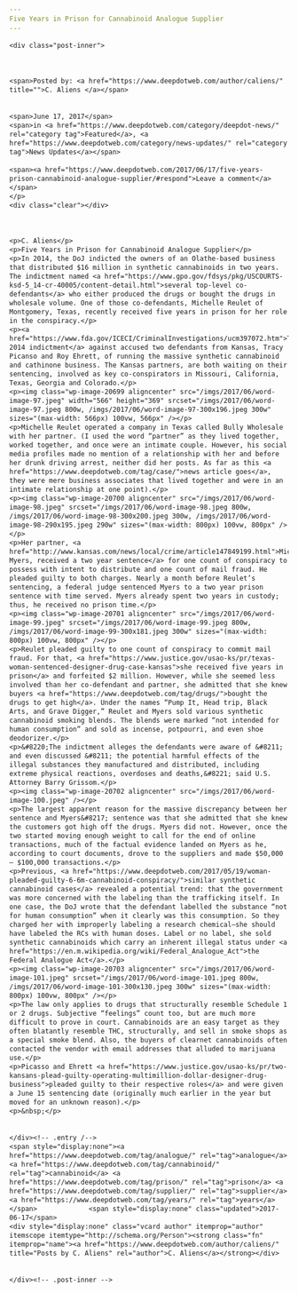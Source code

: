 ```yaml
---
Five Years in Prison for Cannabinoid Analogue Supplier
---
```

<article class="post-listing post-20690 post type-post status-publish format-standard has-post-thumbnail hentry  tag-analogue tag-cannabinoid tag-prison tag-supplier tag-years">
    
    <div class="post-inner">
    
    
        
    <span>Posted by: <a href="https://www.deepdotweb.com/author/caliens/" title="">C. Aliens </a></span>
    
    
    <span>June 17, 2017</span>
    <span>in <a href="https://www.deepdotweb.com/category/deepdot-news/" rel="category tag">Featured</a>, <a href="https://www.deepdotweb.com/category/news-updates/" rel="category tag">News Updates</a></span>
    
    <span><a href="https://www.deepdotweb.com/2017/06/17/five-years-prison-cannabinoid-analogue-supplier/#respond">Leave a comment</a></span>
    </p>
    <div class="clear"></div>
    
    
    
    <p>C. Aliens</p>
    <p>Five Years in Prison for Cannabinoid Analogue Supplier</p>
    <p>In 2014, the DoJ indicted the owners of an Olathe-based business that distributed $16 million in synthetic cannabinoids in two years. The indictment named <a href="https://www.gpo.gov/fdsys/pkg/USCOURTS-ksd-5_14-cr-40005/content-detail.html">several top-level co-defendants</a> who either produced the drugs or bought the drugs in wholesale volume. One of those co-defendants, Michelle Reulet of Montgomery, Texas, recently received five years in prison for her role in the conspiracy.</p>
    <p><a href="https://www.fda.gov/ICECI/CriminalInvestigations/ucm397072.htm">The 2014 indictment</a> against accused two defendants from Kansas, Tracy Picanso and Roy Ehrett, of running the massive synthetic cannabinoid and cathinone business. The Kansas partners, are both waiting on their sentencing, involved as key co-conspirators in Missouri, California, Texas, Georgia and Colorado.</p>
    <p><img class="wp-image-20699 aligncenter" src="/imgs/2017/06/word-image-97.jpeg" width="566" height="369" srcset="/imgs/2017/06/word-image-97.jpeg 800w, /imgs/2017/06/word-image-97-300x196.jpeg 300w" sizes="(max-width: 566px) 100vw, 566px" /></p>
    <p>Michelle Reulet operated a company in Texas called Bully Wholesale with her partner. (I used the word “partner” as they lived together, worked together, and once were an intimate couple. However, his social media profiles made no mention of a relationship with her and before her drunk driving arrest, neither did her posts. As far as this <a href="https://www.deepdotweb.com/tag/case/">news article goes</a>, they were mere business associates that lived together and were in an intimate relationship at one point).</p>
    <p><img class="wp-image-20700 aligncenter" src="/imgs/2017/06/word-image-98.jpeg" srcset="/imgs/2017/06/word-image-98.jpeg 800w, /imgs/2017/06/word-image-98-300x200.jpeg 300w, /imgs/2017/06/word-image-98-290x195.jpeg 290w" sizes="(max-width: 800px) 100vw, 800px" /></p>
    <p>Her partner, <a href="http://www.kansas.com/news/local/crime/article147849199.html">Michael Myers, received a two year sentence</a> for one count of conspiracy to possess with intent to distribute and one count of mail fraud. He pleaded guilty to both charges. Nearly a month before Reulet’s sentencing, a federal judge sentenced Myers to a two year prison sentence with time served. Myers already spent two years in custody; thus, he received no prison time.</p>
    <p><img class="wp-image-20701 aligncenter" src="/imgs/2017/06/word-image-99.jpeg" srcset="/imgs/2017/06/word-image-99.jpeg 800w, /imgs/2017/06/word-image-99-300x181.jpeg 300w" sizes="(max-width: 800px) 100vw, 800px" /></p>
    <p>Reulet pleaded guilty to one count of conspiracy to commit mail fraud. For that, <a href="https://www.justice.gov/usao-ks/pr/texas-woman-sentenced-designer-drug-case-kansas">she received five years in prison</a> and forfeited​ $2 million. However, while she seemed less involved than her co-defendant and partner, she admitted that she knew buyers <a href="https://www.deepdotweb.com/tag/drugs/">bought the drugs to get high</a>. Under the names “Pump It, Head trip, Black Arts, and Grave Digger,” Reulet and Myers sold various synthetic cannabinoid smoking blends. The blends were marked “not intended for human consumption” and sold as incense, potpourri, and even shoe deodorizer.</p>
    <p>&#8220;The indictment alleges the defendants were aware of &#8211; and even discussed &#8211; the potential harmful effects of the illegal substances they manufactured and distributed, including extreme physical reactions, overdoses and deaths,&#8221; said U.S. Attorney Barry Grissom.</p>
    <p><img class="wp-image-20702 aligncenter" src="/imgs/2017/06/word-image-100.jpeg" /></p>
    <p>The largest apparent reason for the massive discrepancy between her sentence and Myers&#8217; sentence was that she admitted that she knew the customers got high off the drugs. Myers did not. However, once the two started moving enough weight to call for the end of online transactions, much of the factual evidence landed on Myers as he, according to court documents, drove to the suppliers and made $50,000 – $100,000 transactions.</p>
    <p>Previous, <a href="https://www.deepdotweb.com/2017/05/19/woman-pleaded-guilty-6-6m-cannabinoid-conspiracy/">similar synthetic cannabinoid cases</a> revealed a potential trend: that the government was more concerned with the labeling than the trafficking itself. In one case, the DoJ wrote that the defendant labelled the substance “not for human consumption” when it clearly was this consumption. So they charged her with improperly labeling a research chemical—she should have labeled the RCs with human doses. Label or no label, she sold synthetic cannabinoids which carry an inherent illegal status under <a href="https://en.m.wikipedia.org/wiki/Federal_Analogue_Act">the Federal Analogue Act</a>.</p>
    <p><img class="wp-image-20703 aligncenter" src="/imgs/2017/06/word-image-101.jpeg" srcset="/imgs/2017/06/word-image-101.jpeg 800w, /imgs/2017/06/word-image-101-300x130.jpeg 300w" sizes="(max-width: 800px) 100vw, 800px" /></p>
    <p>The law only applies to drugs that structurally resemble Schedule 1 or 2 drugs. Subjective “feelings” count too, but are much more difficult to prove in court. Cannabinoids are an easy target as they often blatantly resemble THC, structurally, and sell in smoke shops as a special smoke blend. Also, the buyers of clearnet cannabinoids often contacted the vendor with email addresses that alluded to marijuana use.</p>
    <p>Picasso and Ehrett <a href="https://www.justice.gov/usao-ks/pr/two-kansans-plead-guilty-operating-multimillion-dollar-designer-drug-business">pleaded guilty to their respective roles</a> and were given a June 15 sentencing date (originally much earlier in the year but moved for an unknown reason).</p>
    <p>&nbsp;</p>
    
    
    </div><!-- .entry /-->
    <span style="display:none"><a href="https://www.deepdotweb.com/tag/analogue/" rel="tag">analogue</a> <a href="https://www.deepdotweb.com/tag/cannabinoid/" rel="tag">cannabinoid</a> <a href="https://www.deepdotweb.com/tag/prison/" rel="tag">prison</a> <a href="https://www.deepdotweb.com/tag/supplier/" rel="tag">supplier</a> <a href="https://www.deepdotweb.com/tag/years/" rel="tag">years</a></span>				<span style="display:none" class="updated">2017-06-17</span>
    <div style="display:none" class="vcard author" itemprop="author" itemscope itemtype="http://schema.org/Person"><strong class="fn" itemprop="name"><a href="https://www.deepdotweb.com/author/caliens/" title="Posts by C. Aliens" rel="author">C. Aliens</a></strong></div>
    
    
    </div><!-- .post-inner -->
</article><!-- .post-listing -->

